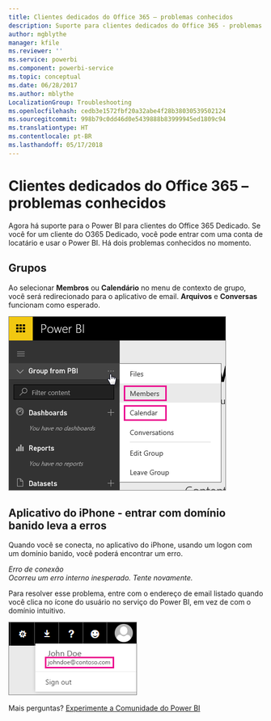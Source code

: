 ```yaml
---
title: Clientes dedicados do Office 365 – problemas conhecidos
description: Suporte para clientes dedicados do Office 365 - problemas conhecidos. Este tópico descreve problemas específicos a um cliente dedicado do Office 365. Isso inclui limitações ao recurso de grupo, bem como ao aplicativo do iPhone com domínios intuitivos.
author: mgblythe
manager: kfile
ms.reviewer: ''
ms.service: powerbi
ms.component: powerbi-service
ms.topic: conceptual
ms.date: 06/28/2017
ms.author: mblythe
LocalizationGroup: Troubleshooting
ms.openlocfilehash: cedb3e1572fbf20a32abe4f28b38030539502124
ms.sourcegitcommit: 998b79c0dd46d0e5439888b83999945ed1809c94
ms.translationtype: HT
ms.contentlocale: pt-BR
ms.lasthandoff: 05/17/2018
---
```

# <a name="office-365-dedicated-customers---known-issues"></a>Clientes dedicados do Office 365 – problemas conhecidos
Agora há suporte para o Power BI para clientes do Office 365 Dedicado.  Se você for um cliente do O365 Dedicado, você pode entrar com uma conta de locatário e usar o Power BI. Há dois problemas conhecidos no momento.

## <a name="groups"></a>Grupos
Ao selecionar **Membros** ou **Calendário** no menu de contexto de grupo, você será redirecionado para o aplicativo de email.  **Arquivos** e **Conversas** funcionam como esperado.

![](media/service-admin-office-365-dedicated-known-issues/group-menu.png)

## <a name="iphone-app---sign-in-with-vanity-domain-leads-to-error"></a>Aplicativo do iPhone - entrar com domínio banido leva a erros
Quando você se conecta, no aplicativo do iPhone, usando um logon com um domínio banido, você poderá encontrar um erro.

*Erro de conexão*  
*Ocorreu um erro interno inesperado. Tente novamente.*

Para resolver esse problema, entre com o endereço de email listado quando você clica no ícone do usuário no serviço do Power BI, em vez de com o domínio intuitivo.

![](media/service-admin-office-365-dedicated-known-issues/sign-in-address.png)

Mais perguntas? [Experimente a Comunidade do Power BI](http://community.powerbi.com/)

